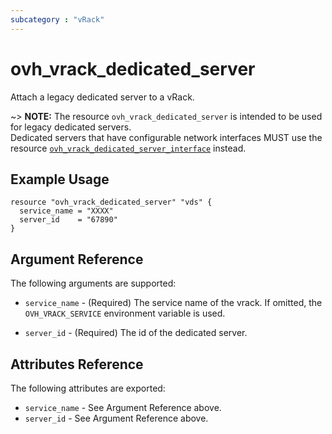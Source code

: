 ```yaml
---
subcategory : "vRack"
---
```


# ovh_vrack_dedicated_server

Attach a legacy dedicated server to a vRack.

~> **NOTE:** The resource `ovh_vrack_dedicated_server` is intended to be used for legacy dedicated servers.<br />
Dedicated servers that have configurable network interfaces MUST use the resource [`ovh_vrack_dedicated_server_interface`](vrack_dedicated_server_interface.html.markdown) instead.

## Example Usage

```hcl
resource "ovh_vrack_dedicated_server" "vds" {
  service_name = "XXXX"
  server_id    = "67890"
}
```

## Argument Reference

The following arguments are supported:

* `service_name` - (Required) The service name of the vrack. If omitted,
    the `OVH_VRACK_SERVICE` environment variable is used.

* `server_id` - (Required) The id of the dedicated server. 

## Attributes Reference

The following attributes are exported:

* `service_name` - See Argument Reference above.
* `server_id` - See Argument Reference above.
